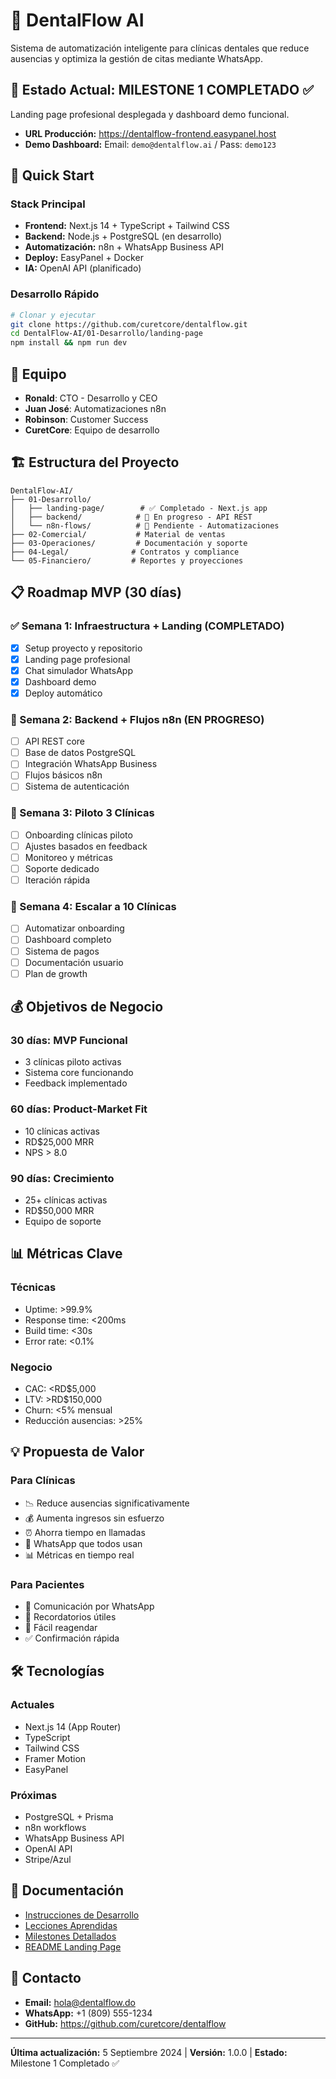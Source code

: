 # 🦷 DentalFlow AI

Sistema de automatización inteligente para clínicas dentales que reduce ausencias y optimiza la gestión de citas mediante WhatsApp.

## 🎯 Estado Actual: MILESTONE 1 COMPLETADO ✅

Landing page profesional desplegada y dashboard demo funcional.
- **URL Producción:** https://dentalflow-frontend.easypanel.host
- **Demo Dashboard:** Email: `demo@dentalflow.ai` / Pass: `demo123`

## 🚀 Quick Start

### Stack Principal
- **Frontend:** Next.js 14 + TypeScript + Tailwind CSS
- **Backend:** Node.js + PostgreSQL (en desarrollo)
- **Automatización:** n8n + WhatsApp Business API
- **Deploy:** EasyPanel + Docker
- **IA:** OpenAI API (planificado)

### Desarrollo Rápido
```bash
# Clonar y ejecutar
git clone https://github.com/curetcore/dentalflow.git
cd DentalFlow-AI/01-Desarrollo/landing-page
npm install && npm run dev
```

## 👥 Equipo

- **Ronald**: CTO - Desarrollo y CEO
- **Juan José**: Automatizaciones n8n  
- **Robinson**: Customer Success
- **CuretCore**: Equipo de desarrollo

## 🏗️ Estructura del Proyecto

```
DentalFlow-AI/
├── 01-Desarrollo/
│   ├── landing-page/        # ✅ Completado - Next.js app
│   ├── backend/            # 🔄 En progreso - API REST
│   └── n8n-flows/          # 📅 Pendiente - Automatizaciones
├── 02-Comercial/           # Material de ventas
├── 03-Operaciones/         # Documentación y soporte
├── 04-Legal/              # Contratos y compliance
└── 05-Financiero/         # Reportes y proyecciones
```

## 📋 Roadmap MVP (30 días)

### ✅ Semana 1: Infraestructura + Landing (COMPLETADO)
- [x] Setup proyecto y repositorio
- [x] Landing page profesional
- [x] Chat simulador WhatsApp
- [x] Dashboard demo
- [x] Deploy automático

### 🔄 Semana 2: Backend + Flujos n8n (EN PROGRESO)
- [ ] API REST core
- [ ] Base de datos PostgreSQL
- [ ] Integración WhatsApp Business
- [ ] Flujos básicos n8n
- [ ] Sistema de autenticación

### 📅 Semana 3: Piloto 3 Clínicas
- [ ] Onboarding clínicas piloto
- [ ] Ajustes basados en feedback
- [ ] Monitoreo y métricas
- [ ] Soporte dedicado
- [ ] Iteración rápida

### 📅 Semana 4: Escalar a 10 Clínicas
- [ ] Automatizar onboarding
- [ ] Dashboard completo
- [ ] Sistema de pagos
- [ ] Documentación usuario
- [ ] Plan de growth

## 💰 Objetivos de Negocio

### 30 días: MVP Funcional
- 3 clínicas piloto activas
- Sistema core funcionando
- Feedback implementado

### 60 días: Product-Market Fit  
- 10 clínicas activas
- RD$25,000 MRR
- NPS > 8.0

### 90 días: Crecimiento
- 25+ clínicas activas
- RD$50,000 MRR
- Equipo de soporte

## 📊 Métricas Clave

### Técnicas
- Uptime: >99.9%
- Response time: <200ms  
- Build time: <30s
- Error rate: <0.1%

### Negocio
- CAC: <RD$5,000
- LTV: >RD$150,000
- Churn: <5% mensual
- Reducción ausencias: >25%

## 💡 Propuesta de Valor

### Para Clínicas
- 📉 Reduce ausencias significativamente
- 💰 Aumenta ingresos sin esfuerzo
- ⏰ Ahorra tiempo en llamadas
- 📱 WhatsApp que todos usan
- 📊 Métricas en tiempo real

### Para Pacientes
- 💬 Comunicación por WhatsApp
- 🔔 Recordatorios útiles
- 🔄 Fácil reagendar
- ✅ Confirmación rápida

## 🛠️ Tecnologías

### Actuales
- Next.js 14 (App Router)
- TypeScript
- Tailwind CSS
- Framer Motion
- EasyPanel

### Próximas
- PostgreSQL + Prisma
- n8n workflows
- WhatsApp Business API
- OpenAI API
- Stripe/Azul

## 📄 Documentación

- [Instrucciones de Desarrollo](./INSTRUCCIONES-DESARROLLO.md)
- [Lecciones Aprendidas](./LECCIONES-APRENDIDAS.md)  
- [Milestones Detallados](./MILESTONES.md)
- [README Landing Page](./01-Desarrollo/landing-page/README.md)

## 🤝 Contacto

- **Email:** hola@dentalflow.do
- **WhatsApp:** +1 (809) 555-1234
- **GitHub:** https://github.com/curetcore/dentalflow

---

**Última actualización:** 5 Septiembre 2024 | **Versión:** 1.0.0 | **Estado:** Milestone 1 Completado ✅